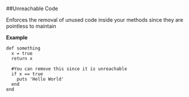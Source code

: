 ##Unreachable Code

Enforces the removal of unused code inside your methods since they are pointless to maintain

**Example**

```
def something
  x = true
  return x

  #You can remove this since it is unreachable
  if x == true
    puts 'Hello World'
  end
end

```
